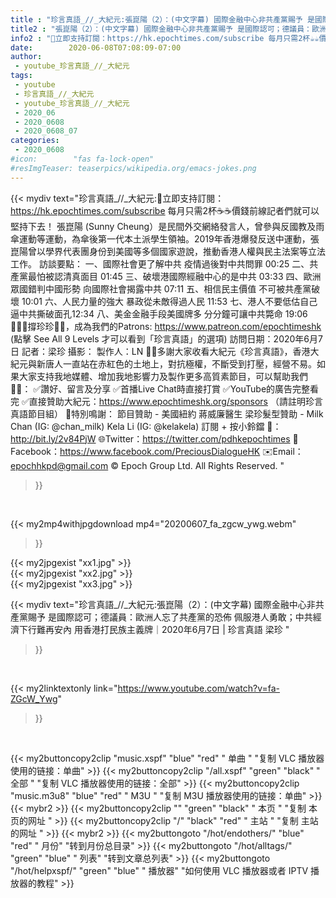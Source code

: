 ```yaml
---
title : "珍言真語_//_大紀元:張崑陽（2）：(中文字幕) 國際金融中心非共產黨賜予 是國際認可；德議員：歐洲人忘了共產黨的恐佈 佩服港人勇敢；中共經濟下行難再安內  用香港打民族主義牌｜2020年6月7日 | 珍言真語 梁珍 "
title2 : "張崑陽（2）：(中文字幕) 國際金融中心非共產黨賜予 是國際認可；德議員：歐洲人忘了共產黨的恐佈 佩服港人勇敢；中共經濟下行難再安內  用香港打民族主義牌｜2020年6月7日 | 珍言真語 梁珍 "
info2 : "💎立即支持訂閱：https://hk.epochtimes.com/subscribe 每月只需2杯☕☕價錢前線記者們就可以堅持下去！  張崑陽 (Sunny Cheung）是民間外交網絡發言人，曾參與反國教及雨傘運動等運動，為傘後第一代本土派學生領袖。2019年香港爆發反送中運動，張崑陽曾以學界代表團身份到美國等多個國家遊說，推動香港人權與民主法案等立法工作。  訪談要點： 一、國際社會更了解中共  疫情過後對中共問罪  00:25 二、共產黨最怕被認清真面目  01:45 三、破壞港國際經融中心的是中共  03:33 四、歐洲眾國錯判中國形勢  向國際社會揭露中共  07:11 五、相信民主價值  不可被共產黨破壞  10:01 六、人民力量的強大  暴政從未敵得過人民  11:53 七、港人不要低估自己  逼中共撕破面孔12:34 八、美金金融手段美國牌多  分分鐘可讓中共斃命 19:06  🙋🏼‍♂️撐珍珍💪🏻，成為我們的Patrons: https://www.patreon.com/epochtimeshk  (點擊  See All 9 Levels  才可以看到「珍言真語」的選項)  訪問日期：2020年6月7日 記者：梁珍 攝影： 製作人：LN  🙏🏻多謝大家收看大紀元《珍言真語》，香港大紀元與新唐人一直站在赤紅色的土地上，對抗極權，不斷受到打壓，經營不易。如果大家支持我地媒體、增加我地影響力及製作更多高質素節目，可以幫助我們💪🏻： ✅讚好、留言及分享 ✅首播Live Chat時直接打賞 ✅YouTube的廣告完整看完 ✅直接贊助大紀元：https://www.epochtimeshk.org/sponsors （請註明珍言真語節目組）  💐特別鳴謝： 節目贊助 - 美國紐約 蔣威廉醫生 梁珍髮型贊助 - Milk Chan (IG: @chan_milk)   Kela Li (IG: @kelakela)  訂閱 + 按小鈴鐺 🔔：http://bit.ly/2v84PjW 🌐Twitter：https://twitter.com/pdhkepochtimes 👥Facebook：https://www.facebook.com/PreciousDialogueHK ✉️Email：epochhkpd@gmail.com  © Epoch Group Ltd. All Rights Reserved. "
date:        2020-06-08T07:08:09-07:00
author:
 - youtube_珍言真語_//_大紀元
tags:
 - youtube
 - 珍言真語_//_大紀元
 - youtube_珍言真語_//_大紀元
 - 2020_06
 - 2020_0608
 - 2020_0608_07
categories:
 - 2020_0608
#icon:        "fas fa-lock-open"
#resImgTeaser: teaserpics/wikipedia.org/emacs-jokes.png
---
```


{{< mydiv text="珍言真語_//_大紀元:💎立即支持訂閱：https://hk.epochtimes.com/subscribe 每月只需2杯☕☕價錢前線記者們就可以堅持下去！  張崑陽 (Sunny Cheung）是民間外交網絡發言人，曾參與反國教及雨傘運動等運動，為傘後第一代本土派學生領袖。2019年香港爆發反送中運動，張崑陽曾以學界代表團身份到美國等多個國家遊說，推動香港人權與民主法案等立法工作。  訪談要點： 一、國際社會更了解中共  疫情過後對中共問罪  00:25 二、共產黨最怕被認清真面目  01:45 三、破壞港國際經融中心的是中共  03:33 四、歐洲眾國錯判中國形勢  向國際社會揭露中共  07:11 五、相信民主價值  不可被共產黨破壞  10:01 六、人民力量的強大  暴政從未敵得過人民  11:53 七、港人不要低估自己  逼中共撕破面孔12:34 八、美金金融手段美國牌多  分分鐘可讓中共斃命 19:06  🙋🏼‍♂️撐珍珍💪🏻，成為我們的Patrons: https://www.patreon.com/epochtimeshk  (點擊  See All 9 Levels  才可以看到「珍言真語」的選項)  訪問日期：2020年6月7日 記者：梁珍 攝影： 製作人：LN  🙏🏻多謝大家收看大紀元《珍言真語》，香港大紀元與新唐人一直站在赤紅色的土地上，對抗極權，不斷受到打壓，經營不易。如果大家支持我地媒體、增加我地影響力及製作更多高質素節目，可以幫助我們💪🏻： ✅讚好、留言及分享 ✅首播Live Chat時直接打賞 ✅YouTube的廣告完整看完 ✅直接贊助大紀元：https://www.epochtimeshk.org/sponsors （請註明珍言真語節目組）  💐特別鳴謝： 節目贊助 - 美國紐約 蔣威廉醫生 梁珍髮型贊助 - Milk Chan (IG: @chan_milk)   Kela Li (IG: @kelakela)  訂閱 + 按小鈴鐺 🔔：http://bit.ly/2v84PjW 🌐Twitter：https://twitter.com/pdhkepochtimes 👥Facebook：https://www.facebook.com/PreciousDialogueHK ✉️Email：epochhkpd@gmail.com  © Epoch Group Ltd. All Rights Reserved. "
>}}
<br>


{{< my2mp4withjpgdownload mp4="20200607_fa_zgcw_ywg.webm"
>}}

{{< my2jpgexist "xx1.jpg" >}}<br>
{{< my2jpgexist "xx2.jpg" >}}<br>
{{< my2jpgexist "xx3.jpg" >}}<br>



{{< mydiv text="珍言真語_//_大紀元:張崑陽（2）：(中文字幕) 國際金融中心非共產黨賜予 是國際認可；德議員：歐洲人忘了共產黨的恐佈 佩服港人勇敢；中共經濟下行難再安內  用香港打民族主義牌｜2020年6月7日 | 珍言真語 梁珍 "
>}}
<br>

{{< my2linktextonly link="https://www.youtube.com/watch?v=fa-ZGcW_Ywg"
>}}


<br>

{{< my2buttoncopy2clip "music.xspf"        "blue"   "red"    " 单曲 "  "复制 VLC 播放器使用的链接：单曲" >}} {{< my2buttoncopy2clip "/all.xspf"         "green"  "black"  " 全部 "  "复制 VLC 播放器使用的链接：全部" >}} {{< my2buttoncopy2clip "music.m3u8"        "blue"   "red"    " M3U  "    "复制 M3U 播放器使用的链接：单曲" >}} {{< mybr2 >}} {{< my2buttoncopy2clip ""                  "green"  "black"  " 本页 "    "复制 本页的网址 " >}} {{< my2buttoncopy2clip "/"                 "black"  "red"    " 主站 "    "复制 主站的网址 " >}} {{< mybr2 >}} {{< my2buttongoto      "/hot/endothers/"   "blue"   "red"    " 月份"   "转到月份总目录" >}} {{< my2buttongoto      "/hot/alltags/"     "green"  "blue"   " 列表"   "转到文章总列表" >}} {{< my2buttongoto      "/hot/helpxspf/"    "green"  "blue"   " 播放器" "如何使用 VLC 播放器或者 IPTV 播放器的教程" >}} 
